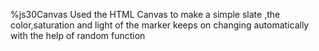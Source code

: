 %js30Canvas  Used the HTML Canvas to make a simple slate ,the color,saturation and light of the marker keeps on changing automatically with the help of random function
